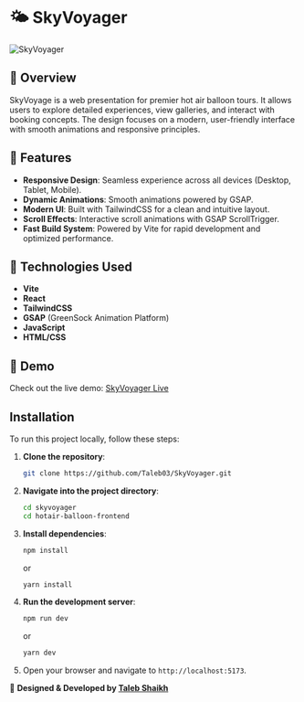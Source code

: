 # 🌤️ SkyVoyager

![SkyVoyager](https://github.com/user-attachments/assets/a38de5f4-1ac1-464f-8887-5d1cb2cb38bf)


## 📝 Overview

SkyVoyage is a web presentation for premier hot air balloon tours. It allows users to explore detailed experiences, view galleries, and interact with booking concepts. The design focuses on a modern, user-friendly interface with smooth animations and responsive principles.

## 🌟 Features

-   **Responsive Design**: Seamless experience across all devices (Desktop, Tablet, Mobile).
-   **Dynamic Animations**: Smooth animations powered by GSAP.
-   **Modern UI**: Built with TailwindCSS for a clean and intuitive layout.
-   **Scroll Effects**: Interactive scroll animations with GSAP ScrollTrigger.
-   **Fast Build System**: Powered by Vite for rapid development and optimized performance.

## 🔧 Technologies Used

-   **Vite**
-   **React**
-   **TailwindCSS**
-   **GSAP** (GreenSock Animation Platform)
-   **JavaScript**
-   **HTML/CSS**

## 🎥 Demo

Check out the live demo: [SkyVoyager Live](https://sky-voyagers.vercel.app/)

## Installation

To run this project locally, follow these steps:

1.  **Clone the repository**:
    ```bash
    git clone https://github.com/Taleb03/SkyVoyager.git
    ```
2.  **Navigate into the project directory**:
    ```bash
    cd skyvoyager
    cd hotair-balloon-frontend
    ```
3.  **Install dependencies**:
    ```bash
    npm install
    ```
    or
    ```bash
    yarn install
    ```
4.  **Run the development server**:
    ```bash
    npm run dev
    ```
    or
    ```bash
    yarn dev
    ```
5.  Open your browser and navigate to `http://localhost:5173`.

🎨 **Designed & Developed by [Taleb Shaikh](https://github.com/Taleb03)** 
